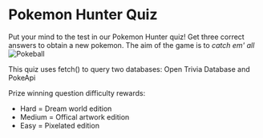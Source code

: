 # Pokemon Hunter Quiz

Put your mind to the test in our Pokemon Hunter quiz! Get three correct answers to obtain a new pokemon. The aim of the game is to <i>catch em' all</i> ![Pokeball](/images/favicon.ico)

This quiz uses fetch() to query two databases: Open Trivia Database and PokeApi

Prize winning question difficulty rewards:

<ul>
<li>Hard = Dream world edition</li>
<li>Medium = Offical artwork edition</li>
<li>Easy = Pixelated edition</li>
</ul>
